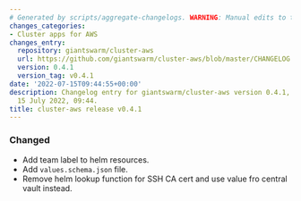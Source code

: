 ```yaml
---
# Generated by scripts/aggregate-changelogs. WARNING: Manual edits to this files will be overwritten.
changes_categories:
- Cluster apps for AWS
changes_entry:
  repository: giantswarm/cluster-aws
  url: https://github.com/giantswarm/cluster-aws/blob/master/CHANGELOG.md#041---2022-07-15
  version: 0.4.1
  version_tag: v0.4.1
date: '2022-07-15T09:44:55+00:00'
description: Changelog entry for giantswarm/cluster-aws version 0.4.1, published on
  15 July 2022, 09:44.
title: cluster-aws release v0.4.1
---
```


### Changed
- Add team label to helm resources.
- Add `values.schema.json` file.
- Remove helm lookup function for SSH CA cert and use value fro central vault instead.
